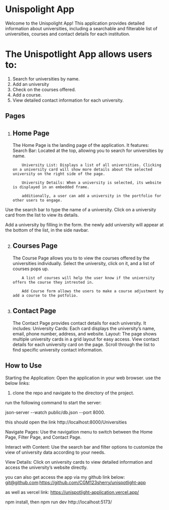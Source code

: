 # Unispolight App

Welcome to the Unispolight App! This application provides detailed information about universities, including a searchable and filterable list of universities, courses and contact details for each institution.

# The Unispotlight App allows users to:

1. Search for universities by name.
2. Add an university
3. Check on the courses offered.
4. Add a course.
5. View detailed contact information for each university.

## Pages

1.  ## Home Page

    The Home Page is the landing page of the application. It features:
    Search Bar: Located at the top, allowing you to search for universities by name.

            University List: Displays a list of all universities. Clicking on a university card will show more details about the selected university on the right side of the page.

            University Details: When a university is selected, its website is displayed in an embedded frame.

            additionally, a user can add a university in the portfolio for other users to engage.

Use the search bar to type the name of a university.
Click on a university card from the list to view its details.

Add a university by filling in the form. the newly add university will appear at the bottom of the list, in the side navbar.

2.  ## Courses Page

    The Course Page allows you to to view the courses offered by the universities individually.
    Select the university, click on it, and a list of courses pops up.

            A list of courses will help the user know if the university offers the course they intrested in.

            Add Course form allows the users to make a course adjustment by add a course to the potfolio.

3.  ## Contact Page
    The Contact Page provides contact details for each university. It includes:
    University Cards: Each card displays the university’s name, email, phone number, address, and website.
    Layout: The page shows multiple university cards in a grid layout for easy access.
    View contact details for each university card on the page.
    Scroll through the list to find specific university contact information.

## How to Use

Starting the Application: Open the application in your web browser.
use the below links:

1. clone the repo and navigate to the directory of the project.

run the following command to start the server:

json-server --watch public/db.json --port 8000.

this should open the link
http://localhost:8000/Universities

Navigate Pages: Use the navigation menu to switch between the Home Page, Filter Page, and Contact Page.

Interact with Content: Use the search bar and filter options to customize the view of university data according to your needs.

View Details: Click on university cards to view detailed information and access the university’s website directly.

you can also get access the app via my github link below:
git@github.com:https://github.com/CGM123sherry/unispotlight-app

as well as vercel link:
https://unispotlight-application.vercel.app/

npm install, then npm run dev
http://localhost:5173/
